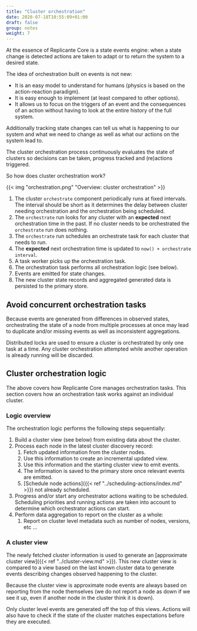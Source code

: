 ```yaml
---
title: "Cluster orchestration"
date: 2020-07-18T10:55:09+01:00
draft: false
group: notes
weight: 7
---
```


At the essence of Replicante Core is a state events engine: when a state change is
detected actions are taken to adapt or to return the system to a desired state.

The idea of orchestration built on events is not new:

* It is an easy model to understand for humans (physics is based on the action-reaction paradigm).
* It is easy enough to implement (at least compared to other options).
* It allows us to focus on the triggers of an event and the consequences of an action without
  having to look at the entire history of the full system.

Additionally tracking state changes can tell us what is happening to our system
and what we need to change as well as what our actions on the system lead to.

The cluster orchestration process continuously evaluates the state of clusters
so decisions can be taken, progress tracked and (re)actions triggered.

So how does cluster orchestration work?

{{< img "orchestration.png" "Overview: cluster orchestration" >}}

1. The cluster `orchestrate` component periodically runs at fixed intervals.
   The interval should be short as it determines the delay between cluster
   needing orchestration and the orchestration being scheduled.
2. The `orchestrate` run looks for any cluster with an **expected** next orchestration time in the past.
   If no cluster needs to be orchestrated the `orchestrate` run does nothing.
3. The `orchestrate` run schedules an orchestrate task for each cluster that needs to run.
4. The **expected** next orchestration time is updated to `now() + orchestrate interval`.
5. A task worker picks up the orchestration task.
6. The orchestration task performs all orchestration logic (see below).
7. Events are emitted for state changes.
8. The new cluster state records and aggregated generated data is persisted to the primary store.

## Avoid concurrent orchestration tasks

Because events are generated from differences in observed states, orchestrating the state of
a node from multiple processes at once may lead to duplicate and/or missing events as well
as inconsistent aggregations.

Distributed locks are used to ensure a cluster is orchestrated by only one task at a time.
Any cluster orchestration attempted while another operation is already running will be discarded.

## Cluster orchestration logic

The above covers how Replicante Core manages orchestration tasks.
This section covers how an orchestration task works against an individual cluster.

### Logic overview

The orchestration logic performs the following steps sequentially:

1. Build a cluster view (see below) from existing data about the cluster.
2. Process each node in the latest cluster discovery record:
   1. Fetch updated information from the cluster nodes.
   2. Use this information to create an incremental updated view.
   3. Use this information and the starting cluster view to emit events.
   4. The information is saved to the primary store once relevant events are emitted.
   5. [Schedule node actions]({{< ref "../scheduling-actions/index.md" >}}) not already scheduled.
3. Progress and/or start any orchestrator actions waiting to be scheduled.
   Scheduling priorities and running actions are taken into account to determine
   which orchestrator actions can start.
4. Perform data aggregation to report on the cluster as a whole:
   1. Report on cluster level metadata such as number of nodes, versions, etc ...

### A cluster view

The newly fetched cluster information is used to generate an
[approximate cluster view]({{< ref "../cluster-view.md" >}}).
This new cluster view is compared to a view based on the last known cluster data
to generate events describing changes observed happening to the cluster.

Because the cluster view is approximate node events are always based on reporting from the node
themselves (we do not report a node as down if we see it up, even if another node in the cluster
think it is down).

Only cluster level events are generated off the top of this views.
Actions will also have to check if the state of the cluster matches
expectations before they are executed.
